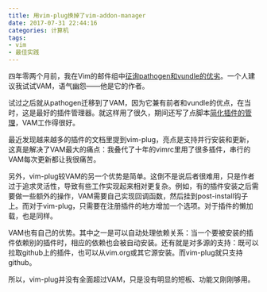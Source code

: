 ```yaml
---
title: 用vim-plug换掉了vim-addon-manager
date: 2017-07-31 22:44:16
categories: 计算机
tags:
- vim
- 最佳实践
---
```


四年零两个月前，我在Vim的邮件组中[征询pathogen和vundle的优劣](https://groups.google.com/forum/#!topic/vim_use/P3xpaHr8-do)。一个人建议我试试VAM，语气幽怨——他是它的作者。

试过之后就从pathogen迁移到了VAM，因为它兼有前者和vundle的优点，在当时，这是最好的插件管理器。就这样用了很久，期间还写了点脚本[简化插件的管理](/post/simplify-vim-addon-installation-issues/)，VAM工作得很好。

最近发现越来越多的插件的文档里提到vim-plug，亮点是支持并行安装和更新，这真是解决了VAM最大的痛点：我叠代了十年的vimrc里用了很多插件，串行的VAM每次更新都让我很痛苦。

另外，vim-plug较VAM的另一个优势是简单。这倒不是说后者很难用，只是作者过于追求灵活性，导致有些工作实现起来相对更复杂。例如，有的插件安装之后需要做一些额外的操作，VAM需要自己实现回调函数，然后挂到post-install钩子上。而对于vim-plug，只需要在注册插件的地方增加一个选项。对于插件的懒加载，也是同样。

VAM也有自己的优势。其中之一是可以自动处理依赖关系：当一个要被安装的插件依赖别的插件时，相应的依赖也会被自动安装。还有就是对多源的支持：既可以拉取github上的插件，也可以从vim.org或其它源安装。而vim-plug就只支持github。

所以，vim-plug并没有全面超过VAM，只是没有明显的短板、功能又刚刚够用。

